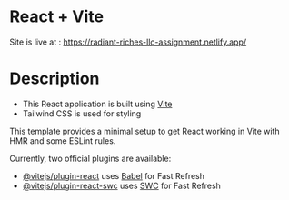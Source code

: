 # React + Vite

Site is live at : https://radiant-riches-llc-assignment.netlify.app/

# Description
* This React application is built using [Vite](https://vitejs.dev)
* Tailwind CSS is used for styling

This template provides a minimal setup to get React working in Vite with HMR and some ESLint rules.

Currently, two official plugins are available:

- [@vitejs/plugin-react](https://github.com/vitejs/vite-plugin-react/blob/main/packages/plugin-react/README.md) uses [Babel](https://babeljs.io/) for Fast Refresh
- [@vitejs/plugin-react-swc](https://github.com/vitejs/vite-plugin-react-swc) uses [SWC](https://swc.rs/) for Fast Refresh
